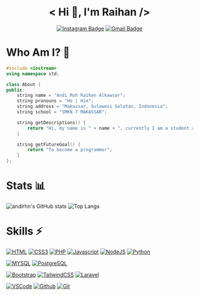 <div align="center">

# < Hi 👋, I'm Raihan />

[![Instagram Badge](https://img.shields.io/badge/Instagram-E4405F?style=for-the-badge&logo=instagram&logoColor=white)](https://www.instagram.com/rhn.dev/)
[![Gmail Badge](https://img.shields.io/badge/EMAIL-FE7A16?style=for-the-badge&logo=gmail&logoColor=white)](mailto:raihanalkawsar92@gmail.com)

</div>

# Who Am I? 🤨

```C++
#include <iostream>
using namespace std;

class About {
public:
    string name = "Andi Muh Raihan Alkawsar";
    string pronouns = "He | Him";
    string address = "Makassar, Sulawesi Selatan, Indonesia";
    string school = "SMKN 7 MAKASSAR";

    string getDescriptions() {
        return "Hi, my name is " + name + ", currently I am a student at " + school + ". I really enjoy when writing code because it's like playing a game";
    }

    string getFutureGoal() {
        return "To become a programmer";
    }
};
```

# Stats 📊

![andirhn's GitHub stats](https://github-readme-stats.vercel.app/api?username=andirhn&show_icons=true&theme=graywhite)
![Top Langs](https://github-readme-stats.vercel.app/api/top-langs/?username=andirhn&layout=compact)

# Skills ⚡

[![HTML](https://img.shields.io/badge/HTML5-E34F26?style=for-the-badge&logo=html5&logoColor=white)](https://developer.mozilla.org/en-US/docs/Web/HTML)
[![CSS3](https://img.shields.io/badge/CSS3-1572B6?style=for-the-badge&logo=css3&logoColor=white)](https://developer.mozilla.org/en-US/docs/Web/CSS)
[![PHP](https://img.shields.io/badge/PHP-777BB4?style=for-the-badge&logo=php&logoColor=white)](https://php.net)
[![Javascript](https://img.shields.io/badge/JavaScript-323330?style=for-the-badge&logo=javascript&logoColor=F7DF1E)](https://developer.mozilla.org/en-US/docs/Web/JavaScript)
[![NodeJS](https://img.shields.io/badge/Node.js-339933?style=for-the-badge&logo=nodedotjs&logoColor=white)](https://nodejs.org)
[![Python](https://img.shields.io/badge/Python-FFD43B?style=for-the-badge&logo=python&logoColor=darkgreen)](https://python.org)

[![MYSQL](https://img.shields.io/badge/MySQL-00000F?style=for-the-badge&logo=mysql&logoColor=white)](https://mysql.com)
[![PostgreSQL](https://img.shields.io/badge/PostgreSQL-blue?style=for-the-badge&logo=PostgreSQL&logoColor=white)](https://www.postgresql.org/)


[![Bootstrap](https://img.shields.io/badge/Bootstrap-563D7C?style=for-the-badge&logo=bootstrap&logoColor=white)](https://getbootstrap.com)
[![TailwindCSS](https://img.shields.io/badge/Tailwind_CSS-38B2AC?style=for-the-badge&logo=tailwind-css&logoColor=white)](https://tailwindcss.com)
[![Laravel](https://img.shields.io/badge/Laravel-FF2D20?style=for-the-badge&logo=laravel&logoColor=white)](https://laravel.com)

[![VSCode](https://img.shields.io/badge/Visual_Studio_Code-0078D4?style=for-the-badge&logo=visual%20studio%20code&logoColor=white)](https://code.visualstudio.com)
[![Github](https://img.shields.io/badge/GitHub-100000?style=for-the-badge&logo=github&logoColor=white)](https://github.com)
[![Git](https://img.shields.io/badge/Git-white?style=for-the-badge&logo=git&logoColor=red)](https://git-scm.com)
